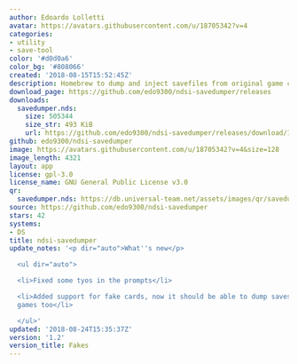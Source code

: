 ```yaml
---
author: Edoardo Lolletti
avatar: https://avatars.githubusercontent.com/u/18705342?v=4
categories:
- utility
- save-tool
color: '#d0d0a6'
color_bg: '#808066'
created: '2018-08-15T15:52:45Z'
description: Homebrew to dump and inject savefiles from original game cards on dsi
download_page: https://github.com/edo9300/ndsi-savedumper/releases
downloads:
  savedumper.nds:
    size: 505344
    size_str: 493 KiB
    url: https://github.com/edo9300/ndsi-savedumper/releases/download/1.2/savedumper.nds
github: edo9300/ndsi-savedumper
image: https://avatars.githubusercontent.com/u/18705342?v=4&size=128
image_length: 4321
layout: app
license: gpl-3.0
license_name: GNU General Public License v3.0
qr:
  savedumper.nds: https://db.universal-team.net/assets/images/qr/savedumper-nds.png
source: https://github.com/edo9300/ndsi-savedumper
stars: 42
systems:
- DS
title: ndsi-savedumper
update_notes: '<p dir="auto">What''s new</p>

  <ul dir="auto">

  <li>Fixed some tyos in the prompts</li>

  <li>Added support for fake cards, now it should be able to dump saves from bootleg
  games too</li>

  </ul>'
updated: '2018-08-24T15:35:37Z'
version: '1.2'
version_title: Fakes
---
```

